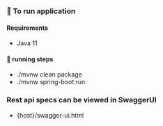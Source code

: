 ### 🚀 To run application
#### Requirements
- Java 11

#### 🚀 running steps
- ./mvnw clean package
- ./mvnw spring-boot:run

### Rest api specs can be viewed in SwaggerUI
- {host}/swagger-ui.html